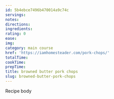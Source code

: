 ```yaml
---
id: 5b4ebce7496b470014a9c74c
servings:
notes:
directions:
ingredients:
rating: 0
ease:
img:
category: main course
href: 'https://iamhomesteader.com/pork-chops/'
totalTime:
cookTime:
prepTime:
title: browned butter pork chops
slug: browned-butter-pork-chops
---
```

Recipe body